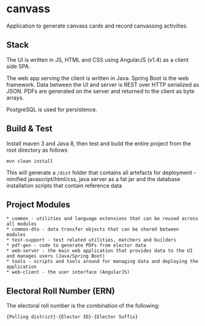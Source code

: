 # canvass

Application to generate canvass cards and record canvassing activities.

## Stack

The UI is written in JS, HTML and CSS using AngularJS (v1.4) as a client side SPA.

The web app serving the client is written in Java. Spring Boot is the web framework.  Data between
the UI and server is REST over HTTP serialized as JSON.  PDFs are generated on the server and 
returned to the client as byte arrays.

PostgreSQL is used for persistence.

## Build & Test

Install maven 3 and Java 8, then test and build the entire project from the root directory as follows

    mvn clean install

This will generate a ```/dist``` folder that contains all artefacts for deployment - minified javascript/html/css, java server as a fat jar
and the database installation scripts that contain reference data

## Project Modules

    * common - utilities and language extensions that can be reused across all modules
    * common-dto - data transfer objects that can be shared between modules
    * test-support - test related utilities, matchers and builders
    * pdf-gen - code to generate PDFs from elector data
    * web-server - the main web application that provides data to the UI and manages users (Java/Spring Boot)
    * tools - scripts and tools around for managing data and deploying the application
    * web-client - the user interface (AngularJS)

## Electoral Roll Number (ERN)

The electoral roll number is the combination of the following:

```
{Polling district}-{Elector ID}-{Elector Suffix}
```

